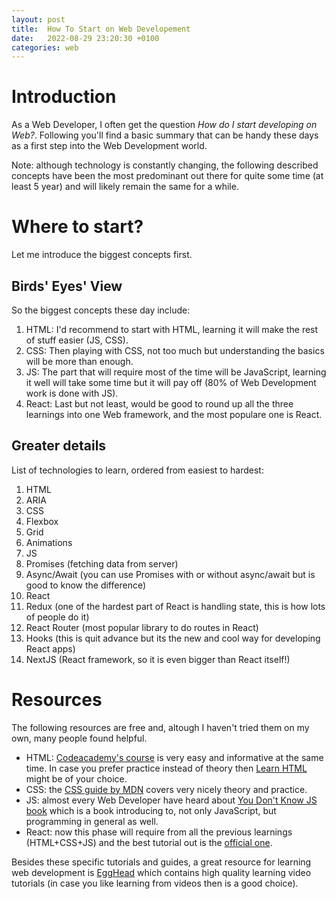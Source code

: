 ```yaml
---
layout: post
title:  How To Start on Web Developement
date:   2022-08-29 23:20:30 +0100
categories: web
---
```

# Introduction
As a Web Developer, I often get the question _How do I start developing on Web?_. Following you'll find a basic summary that can be handy these days as a first step into the Web Development world.

Note: although technology is constantly changing, the following described concepts have been the most predominant out there for quite some time (at least 5 year) and will likely remain the same for a while.

# Where to start?

Let me introduce the biggest concepts first.

## Birds' Eyes' View

So the biggest concepts these day include:

1. HTML: I'd recommend to start with HTML, learning it will make the rest of stuff easier (JS, CSS). 
2. CSS: Then playing with CSS, not too much but understanding the basics will be more than enough. 
3. JS: The part that will require most of the time will be JavaScript, learning it well will take some time but it will pay off (80% of Web Development work is done with JS). 
4. React: Last but not least, would be good to round up all the three learnings into one Web framework, and the most populare one is React.

## Greater details

List of technologies to learn, ordered from easiest to hardest:

1. HTML
1. ARIA
1. CSS
1. Flexbox
1. Grid
1. Animations
1. JS
1. Promises (fetching data from server)
1. Async/Await (you can use Promises with or without async/await but is good to know the difference)
1. React
1. Redux (one of the hardest part of React is handling state, this is how lots of people do it)
1. React Router (most popular library to do routes in React)
1. Hooks (this is quit advance but its the new and cool way for developing React apps)
1. NextJS (React framework, so it is even bigger than React itself!)

# Resources

The following resources are free and, altough I haven't tried them on my own, many people found helpful.

* HTML: [Codeacademy's course](https://www.codecademy.com/learn/learn-html) is very easy and informative at the same time. In case you prefer practice instead of theory then [Learn HTML](https://www.learn-html.org) might be of your choice.
* CSS: the [CSS guide by MDN](https://developer.mozilla.org/en-US/docs/Learn/CSS/First_steps) covers very nicely theory and practice.
* JS: almost every Web Developer have heard about [You Don't Know JS book](https://github.com/getify/You-Dont-Know-JS) which is a book introducing to, not only JavaScript, but programming in general as well.
* React: now this phase will require from all the previous learnings (HTML+CSS+JS) and the best tutorial out is the [official one](https://reactjs.org/tutorial/tutorial.html).

Besides these specific tutorials and guides, a great resource for learning web development is [EggHead](https://egghead.io) which contains high quality learning video tutorials (in case you like learning from videos then is a good choice).
